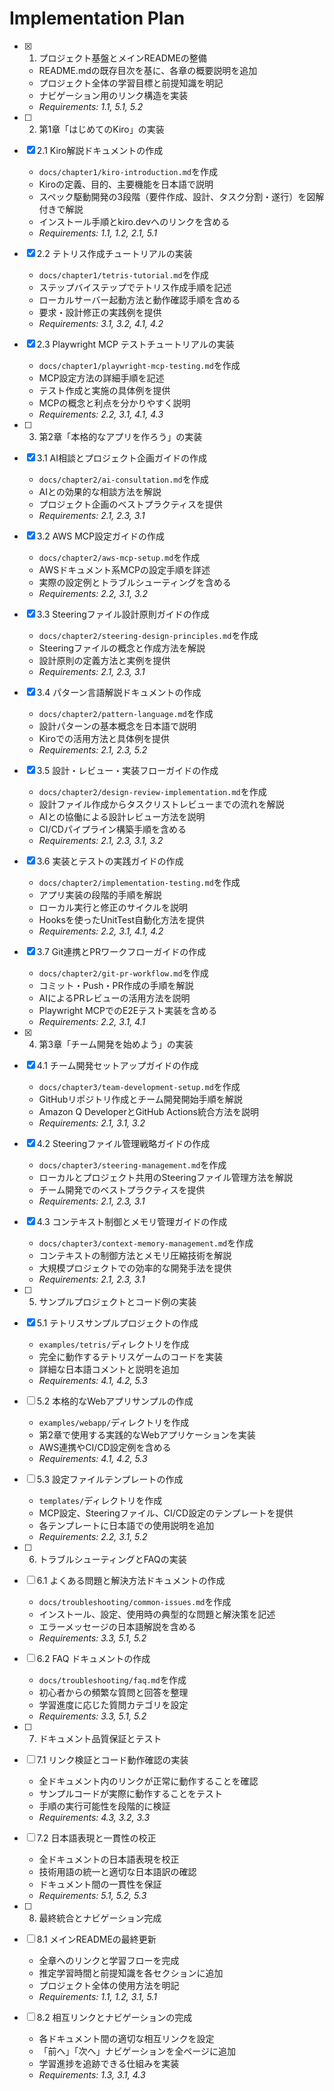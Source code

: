 # Implementation Plan

- [x] 1. プロジェクト基盤とメインREADMEの整備
  - README.mdの既存目次を基に、各章の概要説明を追加
  - プロジェクト全体の学習目標と前提知識を明記
  - ナビゲーション用のリンク構造を実装
  - _Requirements: 1.1, 5.1, 5.2_

- [ ] 2. 第1章「はじめてのKiro」の実装
- [x] 2.1 Kiro解説ドキュメントの作成
  - `docs/chapter1/kiro-introduction.md`を作成
  - Kiroの定義、目的、主要機能を日本語で説明
  - スペック駆動開発の3段階（要件作成、設計、タスク分割・遂行）を図解付きで解説
  - インストール手順とkiro.devへのリンクを含める
  - _Requirements: 1.1, 1.2, 2.1, 5.1_

- [x] 2.2 テトリス作成チュートリアルの実装
  - `docs/chapter1/tetris-tutorial.md`を作成
  - ステップバイステップでテトリス作成手順を記述
  - ローカルサーバー起動方法と動作確認手順を含める
  - 要求・設計修正の実践例を提供
  - _Requirements: 3.1, 3.2, 4.1, 4.2_

- [x] 2.3 Playwright MCP テストチュートリアルの実装
  - `docs/chapter1/playwright-mcp-testing.md`を作成
  - MCP設定方法の詳細手順を記述
  - テスト作成と実施の具体例を提供
  - MCPの概念と利点を分かりやすく説明
  - _Requirements: 2.2, 3.1, 4.1, 4.3_

- [ ] 3. 第2章「本格的なアプリを作ろう」の実装
- [x] 3.1 AI相談とプロジェクト企画ガイドの作成
  - `docs/chapter2/ai-consultation.md`を作成
  - AIとの効果的な相談方法を解説
  - プロジェクト企画のベストプラクティスを提供
  - _Requirements: 2.1, 2.3, 3.1_

- [x] 3.2 AWS MCP設定ガイドの作成
  - `docs/chapter2/aws-mcp-setup.md`を作成
  - AWSドキュメント系MCPの設定手順を詳述
  - 実際の設定例とトラブルシューティングを含める
  - _Requirements: 2.2, 3.1, 3.2_

- [x] 3.3 Steeringファイル設計原則ガイドの作成
  - `docs/chapter2/steering-design-principles.md`を作成
  - Steeringファイルの概念と作成方法を解説
  - 設計原則の定義方法と実例を提供
  - _Requirements: 2.1, 2.3, 3.1_

- [x] 3.4 パターン言語解説ドキュメントの作成
  - `docs/chapter2/pattern-language.md`を作成
  - 設計パターンの基本概念を日本語で説明
  - Kiroでの活用方法と具体例を提供
  - _Requirements: 2.1, 2.3, 5.2_

- [x] 3.5 設計・レビュー・実装フローガイドの作成
  - `docs/chapter2/design-review-implementation.md`を作成
  - 設計ファイル作成からタスクリストレビューまでの流れを解説
  - AIとの協働による設計レビュー方法を説明
  - CI/CDパイプライン構築手順を含める
  - _Requirements: 2.1, 2.3, 3.1, 3.2_

- [x] 3.6 実装とテストの実践ガイドの作成
  - `docs/chapter2/implementation-testing.md`を作成
  - アプリ実装の段階的手順を解説
  - ローカル実行と修正のサイクルを説明
  - Hooksを使ったUnitTest自動化方法を提供
  - _Requirements: 2.2, 3.1, 4.1, 4.2_

- [x] 3.7 Git連携とPRワークフローガイドの作成
  - `docs/chapter2/git-pr-workflow.md`を作成
  - コミット・Push・PR作成の手順を解説
  - AIによるPRレビューの活用方法を説明
  - Playwright MCPでのE2Eテスト実装を含める
  - _Requirements: 2.2, 3.1, 4.1_

- [x] 4. 第3章「チーム開発を始めよう」の実装
- [x] 4.1 チーム開発セットアップガイドの作成
  - `docs/chapter3/team-development-setup.md`を作成
  - GitHubリポジトリ作成とチーム開発開始手順を解説
  - Amazon Q DeveloperとGitHub Actions統合方法を説明
  - _Requirements: 2.1, 3.1, 3.2_

- [x] 4.2 Steeringファイル管理戦略ガイドの作成
  - `docs/chapter3/steering-management.md`を作成
  - ローカルとプロジェクト共用のSteeringファイル管理方法を解説
  - チーム開発でのベストプラクティスを提供
  - _Requirements: 2.1, 2.3, 3.1_

- [x] 4.3 コンテキスト制御とメモリ管理ガイドの作成
  - `docs/chapter3/context-memory-management.md`を作成
  - コンテキストの制御方法とメモリ圧縮技術を解説
  - 大規模プロジェクトでの効率的な開発手法を提供
  - _Requirements: 2.1, 2.3, 3.1_

- [ ] 5. サンプルプロジェクトとコード例の実装
- [x] 5.1 テトリスサンプルプロジェクトの作成
  - `examples/tetris/`ディレクトリを作成
  - 完全に動作するテトリスゲームのコードを実装
  - 詳細な日本語コメントと説明を追加
  - _Requirements: 4.1, 4.2, 5.3_

- [ ] 5.2 本格的なWebアプリサンプルの作成
  - `examples/webapp/`ディレクトリを作成
  - 第2章で使用する実践的なWebアプリケーションを実装
  - AWS連携やCI/CD設定例を含める
  - _Requirements: 4.1, 4.2, 5.3_

- [ ] 5.3 設定ファイルテンプレートの作成
  - `templates/`ディレクトリを作成
  - MCP設定、Steeringファイル、CI/CD設定のテンプレートを提供
  - 各テンプレートに日本語での使用説明を追加
  - _Requirements: 2.2, 3.1, 5.2_

- [ ] 6. トラブルシューティングとFAQの実装
- [ ] 6.1 よくある問題と解決方法ドキュメントの作成
  - `docs/troubleshooting/common-issues.md`を作成
  - インストール、設定、使用時の典型的な問題と解決策を記述
  - エラーメッセージの日本語解説を含める
  - _Requirements: 3.3, 5.1, 5.2_

- [ ] 6.2 FAQ ドキュメントの作成
  - `docs/troubleshooting/faq.md`を作成
  - 初心者からの頻繁な質問と回答を整理
  - 学習進度に応じた質問カテゴリを設定
  - _Requirements: 3.3, 5.1, 5.2_

- [ ] 7. ドキュメント品質保証とテスト
- [ ] 7.1 リンク検証とコード動作確認の実装
  - 全ドキュメント内のリンクが正常に動作することを確認
  - サンプルコードが実際に動作することをテスト
  - 手順の実行可能性を段階的に検証
  - _Requirements: 4.3, 3.2, 3.3_

- [ ] 7.2 日本語表現と一貫性の校正
  - 全ドキュメントの日本語表現を校正
  - 技術用語の統一と適切な日本語訳の確認
  - ドキュメント間の一貫性を保証
  - _Requirements: 5.1, 5.2, 5.3_

- [ ] 8. 最終統合とナビゲーション完成
- [ ] 8.1 メインREADMEの最終更新
  - 全章へのリンクと学習フローを完成
  - 推定学習時間と前提知識を各セクションに追加
  - プロジェクト全体の使用方法を明記
  - _Requirements: 1.1, 1.2, 3.1, 5.1_

- [ ] 8.2 相互リンクとナビゲーションの完成
  - 各ドキュメント間の適切な相互リンクを設定
  - 「前へ」「次へ」ナビゲーションを全ページに追加
  - 学習進捗を追跡できる仕組みを実装
  - _Requirements: 1.3, 3.1, 4.3_